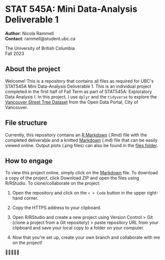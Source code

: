 # STAT 545A: Mini Data-Analysis Deliverable 1

**Author**: Nicola Rammell\
**Contact**: rammell\@student.ubc.ca

The University of British Columbia\
Fall 2023

## About the project

Welcome! This is a repository that contains all files as required for UBC's STAT545A Mini Data-Analysis Deliverable 1. This is an individual project completed in the first half of Fall Term as part of STAT545A: Exploratory Data Analysis I. In this project, I use `dplyr` and the `tidyverse` to explore the [Vancouver Street Tree Dataset](https://opendata.vancouver.ca/explore/dataset/street-trees/information/?disjunctive.species_name&disjunctive.common_name&disjunctive.on_street&disjunctive.neighbourhood_name) from the Open Data Portal, City of Vancouver.

## File structure

Currently, this repository contains an [R Markdown](https://github.com/stat545ubc-2023/mda-nicolarammell/blob/main/mini-project-1.Rmd) (.Rmd) file with the completed deliverable and a knitted [Markdown](https://github.com/stat545ubc-2023/mda-nicolarammell/blob/main/mini-project-1.md) (.md) file that can be easily viewed online. Output plots (.png files) can also be found in the [files folder](https://github.com/stat545ubc-2023/mda-nicolarammell/tree/main/mini-project-1_files/figure-gfm).

## How to engage

To view this project online, simply click on the [Markdown](https://github.com/stat545ubc-2023/mda-nicolarammell/blob/main/mini-project-1.md) file. To download a copy of the project, click Download ZIP and open the files using R/RStudio. To clone/collaborate on the project:

1.  Open the repository and click on the `< > Code` button in the upper right-hand corner.

2.  Copy the HTTPS address to your clipboard.

3.  Open R/RStudio and create a new project using Version Control \> Git (clone a project from a Git repository) \> paste repository URL from your clipboard and save your local copy to a folder on your computer.

4.  Now that you're set up, create your own branch and collaborate with me on the project!

🌲🌳🌲🌳🌲
